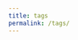 ```yaml
---
title: tags
permalink: /tags/
---
```


<style>
  code {
    cursor: pointer;
  }
</style>

<div id="tagcloud">
</div>

<br/>

<div id="selectedtags"></div>
<br/>
<ul id="selectedurls"></ul>

<script>
  var tags = {
    {% assign firstTag = true %}
    {% for tag in site.tags %}
        {% if firstTag == false %},{% endif %}
        {% assign firstTag = false %}
        "{{tag[0]}}": {
          selected: false,
          pages: [
            {% assign firstPage = true %}
            {% for post in tag[1] %}
              {% if firstPage == false %},{% endif %}
              {% assign firstPage = false %}
              {
                url: "{{post.url}}",
                title: "{{post.title}}"
              }
            {% endfor %}
          ]
        }
    {% endfor %}
  };

  /* from the URL */
  try {
    var selectedTags = new URL(location).searchParams.get("id").split(",");
    for(selectedTag in selectedTags) {
      var tag = selectedTags[selectedTag]
      if (tag in tags) {
        tags[tag].selected = true
      }
    }
  } catch {

  }

  renderTags();

  function renderTags() {
    showTags();
    showUrls();
  }
  
  function tagClicked(tag) {
    tag = tags[tag]
    tag.selected = !tag.selected;
    renderTags();
  }

  function showUrls() {

    let selTags = [];
    let urls = new Set();

    var selectedtags = document.getElementById("selectedtags");
    selectedtags.innerHTML = "";
    var selectedurls = document.getElementById("selectedurls");
    selectedurls.innerHTML = "";

    var firstTag = true;
    for(tagName in tags) {
      var tag = tags[tagName]
      if(tag.selected) {
        selectedtags.innerHTML += `<code style="background-color: lightgreen">${tagName}</code>`;
        if(firstTag) {
          for (i in tag.pages) 
            urls.add(tag.pages[i])
          firstTag = false;
        } else {
          urls = new Set(tag.pages.filter(
            function (u) {
              var ua = [...urls];
              for(ou in ua) {
                if(ua[ou].url == u.url)
                  return true;
              }
            }
          ));
        }
      }
    }

    urls.forEach(u => selectedurls.innerHTML += `<li><a href="${u.url}">${u.title}</a></li>`)
  }

  /* show tag cloud */
  function showTags() {
    document.getElementById("tagcloud").innerHTML = "";
    for(tag in tags) {
      var pages = tags[tag].pages;
      document.getElementById("tagcloud").innerHTML += `
        <code style="background-color: ${tags[tag].selected ? "skyblue": "defcol"}; font-size: ${12 + 4 * pages.length}px;" title="${pages.length} post${pages.length > 1 ? "s":""}" onclick="tagClicked('${tag}')">${tag}</code>
      `;
    }
  }

</script>